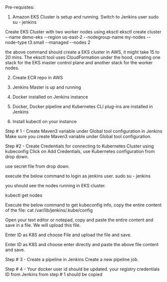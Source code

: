 Pre-requistes:
1. Amazon EKS Cluster is setup and running. 
Switch to Jenkins user
sudo su - jenkins

Create EKS Cluster with two worker nodes using eksctl
eksctl create cluster --name demo-eks --region us-east-2 --nodegroup-name my-nodes --node-type t3.small --managed --nodes 2

the above command should create a EKS cluster in AWS, it might take 15 to 20 mins. The eksctl tool uses CloudFormation under the hood, creating one stack for the EKS master control plane and another stack for the worker nodes. 

2. Create ECR repo in AWS
4. Jenkins Master is up and running
5. Docker installed on Jenkins instance 
6. Docker, Docker pipeline and Kubernetes CLI plug-ins are installed in Jenkins






6. Install kubectl on your instance

Step # 1 - Create Maven3 variable under Global tool configuration in Jenkins
Make sure you create Maven3 variable under Global tool configuration. 


Step #2 - Create Credentials for connecting to Kubernetes Cluster using kubeconfig
Click on Add Credentials, use Kubernetes configuration from drop down.


use secret file from drop down.



execute the below command to login as jenkins user.
sudo su - jenkins

you should see the nodes running in EKS cluster.

kubectl get nodes



Execute the below command to get kubeconfig info, copy the entire content of the file:
cat /var/lib/jenkins/.kube/config



Open your text editor or notepad, copy and paste the entire content and save in a file.
We will upload this file.


Enter ID as K8S and choose File and upload the file and save.



Enter ID as K8S and choose enter directly and paste the above file content and save.

Step # 3 - Create a pipeline in Jenkins
Create a new pipeline job.


Step # 4 - 
Your docker user id should be updated.
your registry credentials ID from Jenkins from step # 1 should be copied
